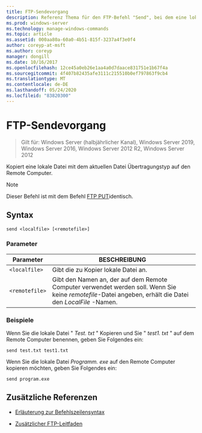 ```yaml
---
title: FTP-Sendevorgang
description: Referenz Thema für den FTP-Befehl "Send", bei dem eine lokale Datei mit dem aktuellen Datei Übertragungstyp auf den Remote Computer kopiert wird.
ms.prod: windows-server
ms.technology: manage-windows-commands
ms.topic: article
ms.assetid: 000aa80a-60a0-4b51-815f-3237a4f3e0f4
author: coreyp-at-msft
ms.author: coreyp
manager: dongill
ms.date: 10/16/2017
ms.openlocfilehash: 12ce45a0eb26e1aa4a0d7daace831751e1b67f4a
ms.sourcegitcommit: 4f407b82435afe3111c215510b0ef797863f9cb4
ms.translationtype: MT
ms.contentlocale: de-DE
ms.lasthandoff: 05/24/2020
ms.locfileid: "83820300"
---
```

# <a name="ftp-send"></a>FTP-Sendevorgang

> Gilt für: Windows Server (halbjährlicher Kanal), Windows Server 2019, Windows Server 2016, Windows Server 2012 R2, Windows Server 2012

Kopiert eine lokale Datei mit dem aktuellen Datei Übertragungstyp auf den Remote Computer.

> [!NOTE]
> Dieser Befehl ist mit dem Befehl [FTP PUT](ftp-put.md)identisch.

## <a name="syntax"></a>Syntax

```
send <localfile> [<remotefile>]
```

### <a name="parameters"></a>Parameter

| Parameter | BESCHREIBUNG |
| --------- | ----------- |
| `<localfile>` | Gibt die zu Kopier lokale Datei an. |
| `<remotefile>` | Gibt den Namen an, der auf dem Remote Computer verwendet werden soll. Wenn Sie keine *remotefile*-Datei angeben, erhält die Datei den *LocalFile* -Namen. |

### <a name="examples"></a>Beispiele

Wenn Sie die lokale Datei " *Test. txt* " Kopieren und Sie " *test1. txt* " auf dem Remote Computer benennen, geben Sie Folgendes ein:

```
send test.txt test1.txt
```

Wenn Sie die lokale Datei *Programm. exe* auf den Remote Computer kopieren möchten, geben Sie Folgendes ein:

```
send program.exe
```

## <a name="additional-references"></a>Zusätzliche Referenzen

- [Erläuterung zur Befehlszeilensyntax](command-line-syntax-key.md)

- [Zusätzlicher FTP-Leitfaden](https://docs.microsoft.com/previous-versions/orphan-topics/ws.10/cc756013(v=ws.10))
